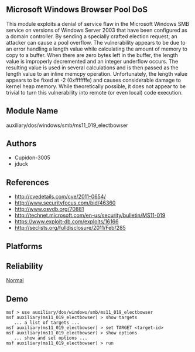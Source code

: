 ## Microsoft Windows Browser Pool DoS

This module exploits a denial of service flaw in the 
Microsoft Windows SMB service on versions of Windows Server 
2003 that have been configured as a domain controller. By 
sending a specially crafted election request, an attacker 
can cause a pool overflow. The vulnerability appears to be 
due to an error handling a length value while calculating 
the amount of memory to copy to a buffer. When there are 
zero bytes left in the buffer, the length value is 
improperly decremented and an integer underflow occurs. The 
resulting value is used in several calculations and is then 
passed as the length value to an inline memcpy operation. 
Unfortunately, the length value appears to be fixed at -2 
(0xfffffffe) and causes considerable damage to kernel heap 
memory. While theoretically possible, it does not appear to 
be trivial to turn this vulnerability into remote (or even 
local) code execution.


## Module Name
auxiliary/dos/windows/smb/ms11_019_electbowser

## Authors
* Cupidon-3005
* jduck


## References
* http://cvedetails.com/cve/2011-0654/
* http://www.securityfocus.com/bid/46360
* http://www.osvdb.org/70881
* http://technet.microsoft.com/en-us/security/bulletin/MS11-019
* https://www.exploit-db.com/exploits/16166
* http://seclists.org/fulldisclosure/2011/Feb/285




## Platforms


## Reliability
[Normal](https://github.com/rapid7/metasploit-framework/wiki/Exploit-Ranking)

## Demo

```
msf > use auxiliary/dos/windows/smb/ms11_019_electbowser
msf auxiliary(ms11_019_electbowser) > show targets
   ... a list of targets ...
msf auxiliary(ms11_019_electbowser) > set TARGET <target-id>
msf auxiliary(ms11_019_electbowser) > show options
   ... show and set options ...
msf auxiliary(ms11_019_electbowser) > run
```
    
    